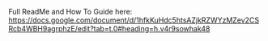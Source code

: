 Full ReadMe and How To Guide here:
https://docs.google.com/document/d/1hfkKuHdc5htsAZjkRZWYzMZev2CSRcb4WBH9agrphzE/edit?tab=t.0#heading=h.v4r9sowhak48 
